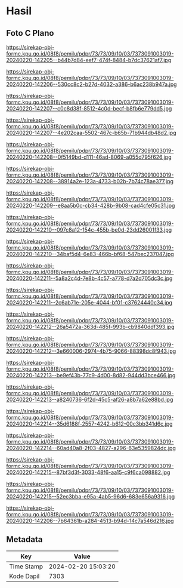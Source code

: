 # Hasil

## Foto C Plano

https://sirekap-obj-formc.kpu.go.id/08f8/pemilu/pdpr/73/73/09/10/03/7373091003019-20240220-142205--b44b7d84-eef7-474f-8484-b7dc37621af7.jpg

https://sirekap-obj-formc.kpu.go.id/08f8/pemilu/pdpr/73/73/09/10/03/7373091003019-20240220-142206--530cc8c2-b27d-4032-a386-b6ac238b947a.jpg

https://sirekap-obj-formc.kpu.go.id/08f8/pemilu/pdpr/73/73/09/10/03/7373091003019-20240220-142207--c0c8d38f-8512-4c0d-becf-b8fb6e779dd5.jpg

https://sirekap-obj-formc.kpu.go.id/08f8/pemilu/pdpr/73/73/09/10/03/7373091003019-20240220-142207--4e202caa-5502-467c-b65b-71b944db48d2.jpg

https://sirekap-obj-formc.kpu.go.id/08f8/pemilu/pdpr/73/73/09/10/03/7373091003019-20240220-142208--0f5149bd-d111-46ad-8069-a055d795f626.jpg

https://sirekap-obj-formc.kpu.go.id/08f8/pemilu/pdpr/73/73/09/10/03/7373091003019-20240220-142208--38914a2e-123a-4733-b02b-7b74c78ae377.jpg

https://sirekap-obj-formc.kpu.go.id/08f8/pemilu/pdpr/73/73/09/10/03/7373091003019-20240220-142209--e8aa5b0c-cb34-428b-9b08-cad4cfe05c31.jpg

https://sirekap-obj-formc.kpu.go.id/08f8/pemilu/pdpr/73/73/09/10/03/7373091003019-20240220-142210--097c8a12-154c-455b-be0d-23dd26001f33.jpg

https://sirekap-obj-formc.kpu.go.id/08f8/pemilu/pdpr/73/73/09/10/03/7373091003019-20240220-142210--34baf5d4-6e83-466b-bf68-547bec237047.jpg

https://sirekap-obj-formc.kpu.go.id/08f8/pemilu/pdpr/73/73/09/10/03/7373091003019-20240220-142211--5a8a2c4d-7e8b-4c57-a778-d7a2d705dc3c.jpg

https://sirekap-obj-formc.kpu.go.id/08f8/pemilu/pdpr/73/73/09/10/03/7373091003019-20240220-142211--2c6ab71e-205e-4044-bf01-c37624440c34.jpg

https://sirekap-obj-formc.kpu.go.id/08f8/pemilu/pdpr/73/73/09/10/03/7373091003019-20240220-142212--26a5472a-363d-485f-993b-cb9840ddf393.jpg

https://sirekap-obj-formc.kpu.go.id/08f8/pemilu/pdpr/73/73/09/10/03/7373091003019-20240220-142212--3e660006-2974-4b75-9066-88398dc8f943.jpg

https://sirekap-obj-formc.kpu.go.id/08f8/pemilu/pdpr/73/73/09/10/03/7373091003019-20240220-142213--be9ef43b-77c9-4d00-8d82-944dd3bce466.jpg

https://sirekap-obj-formc.kpu.go.id/08f8/pemilu/pdpr/73/73/09/10/03/7373091003019-20240220-142213--a8240736-6f2d-45c5-af26-a8b7a62e88bd.jpg

https://sirekap-obj-formc.kpu.go.id/08f8/pemilu/pdpr/73/73/09/10/03/7373091003019-20240220-142214--35d6188f-2557-4242-b612-00c3bb341d6c.jpg

https://sirekap-obj-formc.kpu.go.id/08f8/pemilu/pdpr/73/73/09/10/03/7373091003019-20240220-142214--60ad40a8-2f03-4827-a296-63e5359824dc.jpg

https://sirekap-obj-formc.kpu.go.id/08f8/pemilu/pdpr/73/73/09/10/03/7373091003019-20240220-142215--87bf3d3f-3033-48f6-aa15-c9f6ca098882.jpg

https://sirekap-obj-formc.kpu.go.id/08f8/pemilu/pdpr/73/73/09/10/03/7373091003019-20240220-142215--52ec3bba-e95a-4ab5-96d6-683e656a9316.jpg

https://sirekap-obj-formc.kpu.go.id/08f8/pemilu/pdpr/73/73/09/10/03/7373091003019-20240220-142206--7b64361b-a284-4513-b94d-14c7a546d216.jpg


## Metadata

| Key        | Value               |
| ---------- | ------------------- |
| Time Stamp | 2024-02-20 15:03:20 |
| Kode Dapil | 7303                |



